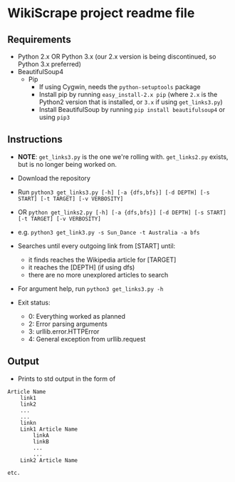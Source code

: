 # WikiScrape project readme file
## Requirements
- Python 2.x OR Python 3.x (our 2.x version is being discontinued, so Python 3.x preferred)
- BeautifulSoup4
	- Pip
		- If using Cygwin, needs the `python-setuptools` package
		- Install pip by running `easy_install-2.x pip` (where `2.x` is the Python2 version that is installed, or `3.x` if using `get_links3.py`)
		- Install BeautifulSoup by running `pip install beautifulsoup4` or using `pip3`

## Instructions
- **NOTE**: `get_links3.py` is the one we're rolling with. `get_links2.py` exists, but is no longer being worked on.
- Download the repository
- Run `python3 get_links3.py [-h] [-a {dfs,bfs}] [-d DEPTH] [-s START] [-t TARGET] [-v VERBOSITY]`
- OR `python get_links2.py [-h] [-a {dfs,bfs}] [-d DEPTH] [-s START] [-t TARGET] [-v VERBOSITY]`
- e.g. `python3 get_link3.py -s Sun_Dance -t Australia -a bfs`
- Searches until every outgoing link from [START] until:
	- it finds reaches the Wikipedia article for [TARGET]
	- it reaches the [DEPTH] (if using dfs)
	- there are no more unexplored articles to search
	
- For argument help, run `python3 get_links3.py -h`

- Exit status:
	- 0: Everything worked as planned
	- 2: Error parsing arguments
	- 3: urllib.error.HTTPError
	- 4: General exception from urllib.request
	
## Output
- Prints to std output in the form of

```
Article Name
	link1
	link2
	...
	...
	linkn
	Link1 Article Name
		linkA
		linkB
		...
		...
	Link2 Article Name

etc.
```